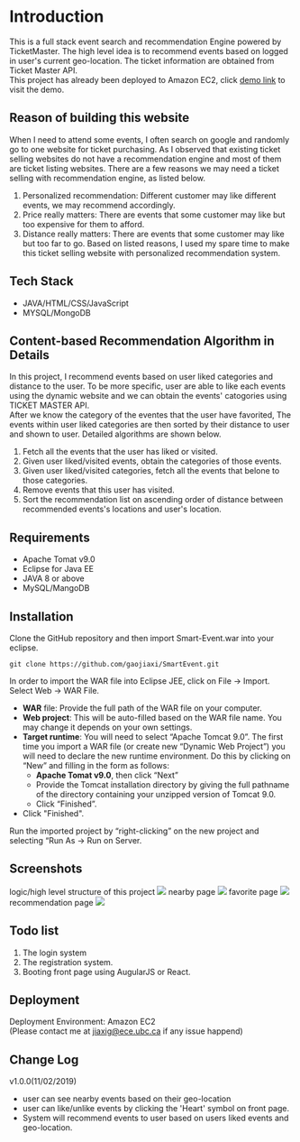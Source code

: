 # Introduction
This is a full stack event search and recommendation Engine powered by TicketMaster. 
The high level idea is to recommend events based on logged in user's current geo-location. 
The ticket information are obtained from Ticket Master API.  
This project has already been deployed to Amazon EC2, click [demo link](http://54.202.63.63/Event-Search-Recommendation-Engine/) to visit the demo.

## Reason of building this website
When I need to attend some events, I often search on google and randomly go to one website for ticket purchasing. 
As I observed that existing ticket selling websites do not have a recommendation engine and most of them are ticket listing websites.
There are a few reasons we may need a ticket selling with recommendation engine, as listed below.
1. Personalized recommendation: Different customer may like different events, we may recommend accordingly.
2. Price really matters: There are events that some customer may like but too expensive for them to afford.
3. Distance really matters: There are events that some customer may like but too far to go.
Based on listed reasons, I used my spare time to make this ticket selling website with personalized recommendation system.

## Tech Stack
* JAVA/HTML/CSS/JavaScript
* MYSQL/MongoDB

## Content-based Recommendation Algorithm in Details
In this project, I recommend events based on user liked categories and distance to the user.
To be more specific, user are able to like each events using the dynamic website and we can obtain the events' catogories using TICKET MASTER API.  
After we know the category of the eventes that the user have favorited, 
The events within user liked categories are then sorted by their distance to user and shown to user. 
Detailed algorithms are shown below. <br>
1. Fetch all the events that the user has liked or visited. 
2. Given user liked/visited events, obtain the categories of those events. 
3. Given user liked/visited categories, fetch all the events that belone to those categories. 
4. Remove events that this user has visited. 
5. Sort the recommendation list on ascending order of distance between recommended events's locations and user's location.

## Requirements
* Apache Tomat v9.0
* Eclipse for Java EE
* JAVA 8 or above
* MySQL/MangoDB

## Installation
Clone the GitHub repository and then import Smart-Event.war into your eclipse.

```
git clone https://github.com/gaojiaxi/SmartEvent.git
```
In order to import the WAR file into Eclipse JEE, click on File -> Import. Select Web -> WAR File.
* **WAR** file: Provide the full path of the WAR file on your computer.
* **Web project**: This will be auto-filled based on the WAR file name. You may change it depends on your own settings.
* **Target runtime**: You will need to select “Apache Tomcat 9.0”. The first time you import a WAR
file (or create new “Dynamic Web Project”) you will need to declare the new runtime environment. Do this by clicking on “New” and filling in the form as follows:
	* **Apache Tomat v9.0**, then click “Next”
	* Provide the Tomcat installation directory by giving the full pathname of the directory
containing your unzipped version of Tomcat 9.0.
	* Click “Finished”.
* Click "Finished".

Run the imported project by “right-clicking” on the new project and selecting “Run As -> Run on Server. <br>


## Screenshots
logic/high level structure of this project
![](https://github.com/gaojiaxi/SmartEvent/tree/master/demoPictures/highLevelStructure.jpg)
nearby page
![](https://github.com/gaojiaxi/SmartEvent/tree/master/demoPictures/nearby.jpg)
favorite page
![](https://github.com/gaojiaxi/SmartEvent/tree/master/demoPictures/favorite.jpg)
recommendation page
![](https://github.com/gaojiaxi/SmartEvent/tree/master/demoPictures/recommendation.jpg)


## Todo list
1. The login system
2. The registration system.
3. Booting front page using AugularJS or React.

## Deployment
Deployment Environment: Amazon EC2 <br>
(Please contact me at jiaxig@ece.ubc.ca if any issue happend)

## Change Log
v1.0.0(11/02/2019)<br>
* user can see nearby events based on their geo-location
* user can like/unlike events by clicking the 'Heart' symbol on front page.
* System will recommend events to user based on users liked events and geo-location.

